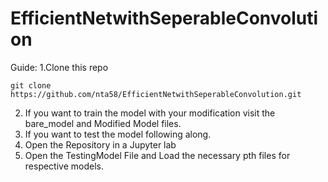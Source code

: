 # EfficientNetwithSeperableConvolution

Guide:
1.Clone this repo
```
git clone https://github.com/nta58/EfficientNetwithSeperableConvolution.git
```

2. If you want to train the model with your modification visit the bare_model and Modified Model files.
3. If you want to test the model following along.
4. Open the Repository in a Jupyter lab
5. Open the TestingModel File and Load the necessary pth files for respective models.
